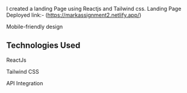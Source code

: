 I created a landing Page using Reactjs and Tailwind css. Landing Page Deployed link:- (https://markassignment2.netlify.app/)

Mobile-friendly design 
## Technologies Used
ReactJs

Tailwind CSS

API Integration
